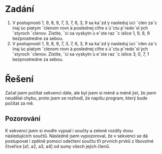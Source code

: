 # Zadání 
1. V postupnosti 1, 9, 8, 9, 7, 3, 7, 6, 3, 9 sa kaˇzd ́y nasleduj ́uci ˇclen
zaˇc ́ınaj ́uc piatym ˇclenom rovn ́a poslednej cifre s ́uˇctu pˇredoˇsl ́ych
ˇstyroch ˇclenov. Zistite, ˇci sa vyskytn ́u eˇste raz ˇc ́ıslice 1, 9, 8, 9
bezprostredne za sebou.
2. V postupnosti 1, 9, 8, 9, 7, 3, 7, 6, 3, 9 sa kaˇzd ́y nasleduj ́uci ˇclen
   zaˇc ́ınaj ́uc piatym ˇclenom rovn ́a poslednej cifre s ́uˇctu pˇredoˇsl ́ych
   ˇstyroch ˇclenov. Zistite, ˇci sa vyskytn ́u eˇste raz ˇc ́ıslice 3, 0, 7, 1
   bezprostredne za sebou.

# Řešení
Začal jsem počítat sekvenci dále, ale byl jsem si méně a méně jist, že jsem neudělal chybu, proto jsem se rozhodl, že napíšu program, který bude počítat za mě.
## Pozorování
K sekvenci jsem si modře vypsal i součty a zeleně rozdíly dvou následujících součtů. Následně jsem vypozoroval, že v sekvenci se dá postupovat i zpětně pomocí odečtení součtu tří prvních prvků z libovolné čtveřice [a1, a2, a3, a4] od sumy všech jejich členů.